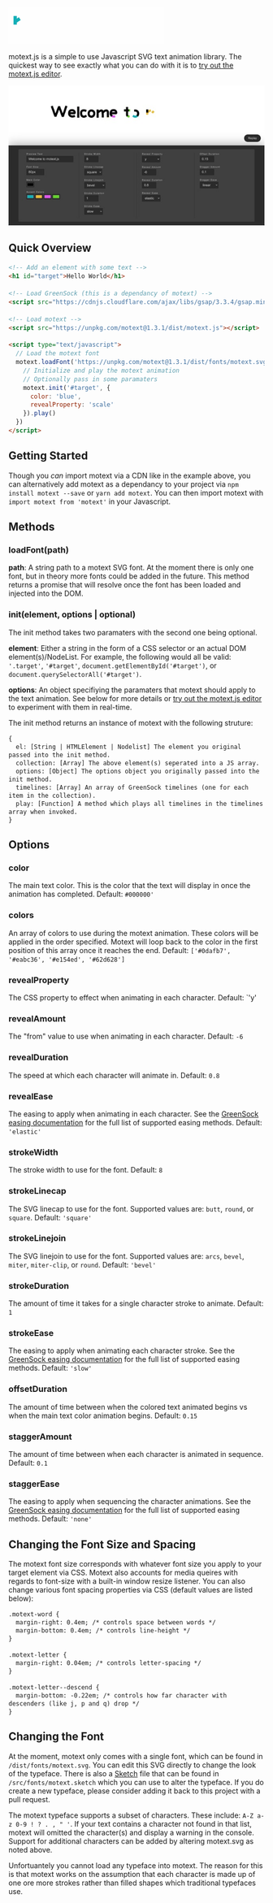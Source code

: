 ![motext.js](motext.gif)

motext.js is a simple to use Javascript SVG text animation library. The quickest way to see exactly what you can do with it is to [try out the motext.js editor](https://themarkappleby.github.io/motext/).

[![motext editor](motext-editor.jpg)](https://themarkappleby.github.io/motext/)

## Quick Overview

```html
<!-- Add an element with some text -->
<h1 id="target">Hello World</h1>

<!-- Load GreenSock (this is a dependancy of motext) -->
<script src="https://cdnjs.cloudflare.com/ajax/libs/gsap/3.3.4/gsap.min.js"></script>

<!-- Load motext -->
<script src="https://unpkg.com/motext@1.3.1/dist/motext.js"></script>

<script type="text/javascript">
  // Load the motext font
  motext.loadFont('https://unpkg.com/motext@1.3.1/dist/fonts/motext.svg').then(() => {
    // Initialize and play the motext animation
    // Optionally pass in some paramaters
    motext.init('#target', {
      color: 'blue',
      revealProperty: 'scale'
    }).play()
  })
</script>
```

## Getting Started

Though you *can* import motext via a CDN like in the example above, you can alternatively add motext as a dependancy to your project via `npm install motext --save` or `yarn add motext`. You can then import motext with `import motext from 'motext'` in your Javascript.

## Methods

### loadFont(path)

**path**: A string path to a motext SVG font. At the moment there is only one font, but in theory more fonts could be added in the future. This method returns a promise that will resolve once the font has been loaded and injected into the DOM.

### init(element, options | optional)

The init method takes two paramaters with the second one being optional.

**element**: Either a string in the form of a CSS selector or an actual DOM element(s)/NodeList. For example, the following would all be valid: `'.target'`, `'#target'`, `document.getElementById('#target')`, or `document.querySelectorAll('#target')`.

**options**: An object specifiying the paramaters that motext should apply to the text animation. See below for more details or [try out the motext.js editor](https://themarkappleby.github.io/motext/) to experiment with them in real-time.

The init method returns an instance of motext with the following struture:
```
{
  el: [String | HTMLElement | Nodelist] The element you original passed into the init method.
  collection: [Array] The above element(s) seperated into a JS array.
  options: [Object] The options object you originally passed into the init method.
  timelines: [Array] An array of GreenSock timelines (one for each item in the collection).
  play: [Function] A method which plays all timelines in the timelines array when invoked.
}
```

## Options

### color
The main text color. This is the color that the text will display in once the animation has completed.
Default: `#000000'`

### colors
An array of colors to use during the motext animation. These colors will be applied in the order specified. Motext will loop back to the color in the first position of this array once it reaches the end.
Default: `['#0dafb7', '#eabc36', '#e154ed', '#62d628']`

### revealProperty
The CSS property to effect when animating in each character.
Default: `'y'

### revealAmount
The "from" value to use when animating in each character.
Default: `-6`

### revealDuration
The speed at which each character will animate in.
Default: `0.8`

### revealEase
The easing to apply when animating in each character. See the [GreenSock easing documentation](https://greensock.com/docs/v3/Eases) for the full list of supported easing methods.
Default: `'elastic'`

### strokeWidth
The stroke width to use for the font.
Default: `8`

### strokeLinecap
The SVG linecap to use for the font. Supported values are: `butt`, `round`, or `square`.
Default: `'square'`

### strokeLinejoin
The SVG linejoin to use for the font. Supported values are: `arcs`, `bevel`, `miter`, `miter-clip`, or `round`.
Default: `'bevel'`

### strokeDuration
The amount of time it takes for a single character stroke to animate.
Default: `1`

### strokeEase
The easing to apply when animating each character stroke. See the [GreenSock easing documentation](https://greensock.com/docs/v3/Eases) for the full list of supported easing methods.
Default: `'slow'`

### offsetDuration
The amount of time between when the colored text animated begins vs when the main text color animation begins.
Default: `0.15`

### staggerAmount
The amount of time between when each character is animated in sequence.
Default: `0.1`

### staggerEase
The easing to apply when sequencing the character animations. See the [GreenSock easing documentation](https://greensock.com/docs/v3/Eases) for the full list of supported easing methods.
Default: `'none'`

## Changing the Font Size and Spacing

The motext font size corresponds with whatever font size you apply to your target element via CSS. Motext also accounts for media queires with regards to font-size with a built-in window resize listener. You can also change various font spacing properties via CSS (default values are listed below):

```
.motext-word {
  margin-right: 0.4em; /* controls space between words */
  margin-bottom: 0.4em; /* controls line-height */
}

.motext-letter {
  margin-right: 0.04em; /* controls letter-spacing */
}

.motext-letter--descend {
  margin-bottom: -0.22em; /* controls how far character with descenders (like j, p and q) drop */
}
```

## Changing the Font

At the moment, motext only comes with a single font, which can be found in `/dist/fonts/motext.svg`. You can edit this SVG directly to change the look of the typeface. There is also a [Sketch](https://www.sketch.com/) file that can be found in `/src/fonts/motext.sketch` which you can use to alter the typeface. If you do create a new typeface, please consider adding it back to this project with a pull request.

The motext typeface supports a subset of characters. These include: `A-Z a-z 0-9 ! ? . , " '`. If your text contains a character not found in that list, motext will omitted the character(s) and display a warning in the console. Support for additional characters can be added by altering motext.svg as noted above.

Unfortuantely you cannot load any typeface into motext. The reason for this is that motext works on the assumption that each character is made up of one ore more strokes rather than filled shapes which traditional typefaces use.
